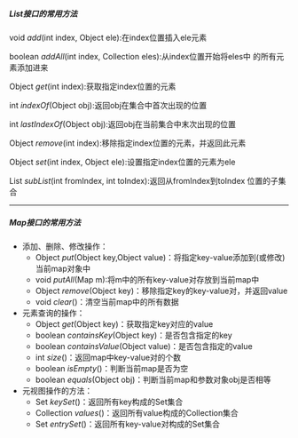 ##### List接口的常用方法

void *add*(int index, Object ele):在index位置插入ele元素 

boolean *addAll*(int index, Collection eles):从index位置开始将eles中 的所有元素添加进来 

Object *get*(int index):获取指定index位置的元素 

int *indexOf*(Object obj):返回obj在集合中首次出现的位置 

int *lastIndexOf*(Object obj):返回obj在当前集合中末次出现的位置 

Object *remove*(int index):移除指定index位置的元素，并返回此元素 

Object *set*(int index, Object ele):设置指定index位置的元素为ele 

List *subList*(int fromIndex, int toIndex):返回从fromIndex到toIndex 位置的子集合



***

##### Map接口的常用方法

* 添加、删除、修改操作：
  * Object *put*(Object key,Object value)：将指定key-value添加到(或修改)当前map对象中
  * void *putAll*(Map m):将m中的所有key-value对存放到当前map中
  * Object *remove*(Object key)：移除指定key的key-value对，并返回value
  * void *clear*()：清空当前map中的所有数据
* 元素查询的操作：
  * Object *get*(Object key)：获取指定key对应的value
  * boolean *containsKey*(Object key)：是否包含指定的key 
  * boolean *containsValue*(Object value)：是否包含指定的value 
  * int *size*()：返回map中key-value对的个数 
  * boolean *isEmpty*()：判断当前map是否为空 
  * boolean *equals*(Object obj)：判断当前map和参数对象obj是否相等
* 元视图操作的方法：
  * Set *keySet*()：返回所有key构成的Set集合 
  * Collection *values*()：返回所有value构成的Collection集合 
  * Set *entrySet*()：返回所有key-value对构成的Set集合